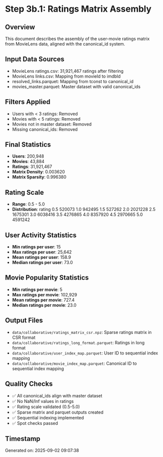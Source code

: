 # Step 3b.1: Ratings Matrix Assembly

## Overview
This document describes the assembly of the user-movie ratings matrix from MovieLens data, aligned with the canonical_id system.

## Input Data Sources
- MovieLens ratings.csv: 31,921,467 ratings after filtering
- MovieLens links.csv: Mapping from movieId to imdbId
- resolved_links.parquet: Mapping from tconst to canonical_id
- movies_master.parquet: Master dataset with valid canonical_ids

## Filters Applied
- Users with < 3 ratings: Removed
- Movies with < 5 ratings: Removed
- Movies not in master dataset: Removed
- Missing canonical_ids: Removed

## Final Statistics
- **Users**: 200,948
- **Movies**: 43,884
- **Ratings**: 31,921,467
- **Matrix Density**: 0.003620
- **Matrix Sparsity**: 0.996380

## Rating Scale
- **Range**: 0.5 - 5.0
- **Distribution**:
rating
0.5     520073
1.0     942495
1.5     527262
2.0    2021228
2.5    1675301
3.0    6038416
3.5    4276865
4.0    8357920
4.5    2970665
5.0    4591242

## User Activity Statistics
- **Min ratings per user**: 15
- **Max ratings per user**: 25,642
- **Mean ratings per user**: 158.9
- **Median ratings per user**: 73.0

## Movie Popularity Statistics
- **Min ratings per movie**: 5
- **Max ratings per movie**: 102,929
- **Mean ratings per movie**: 727.4
- **Median ratings per movie**: 23.0

## Output Files
- `data/collaborative/ratings_matrix_csr.npz`: Sparse ratings matrix in CSR format
- `data/collaborative/ratings_long_format.parquet`: Ratings in long format
- `data/collaborative/user_index_map.parquet`: User ID to sequential index mapping
- `data/collaborative/movie_index_map.parquet`: Canonical ID to sequential index mapping

## Quality Checks
- ✅ All canonical_ids align with master dataset
- ✅ No NaN/Inf values in ratings
- ✅ Rating scale validated (0.5-5.0)
- ✅ Sparse matrix and parquet outputs created
- ✅ Sequential indexing implemented
- ✅ Spot checks passed

## Timestamp
Generated on: 2025-09-02 09:07:38
